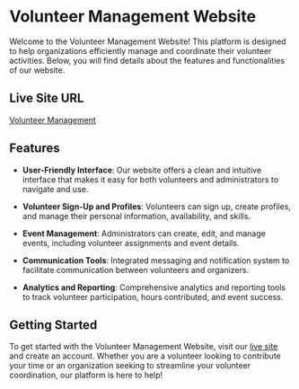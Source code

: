 # Volunteer Management Website

Welcome to the Volunteer Management Website! This platform is designed to help organizations efficiently manage and coordinate their volunteer activities. Below, you will find details about the features and functionalities of our website.

## Live Site URL
[Volunteer Management ](https://volunteer-management-ef044.web.app/)

## Features

- **User-Friendly Interface**: Our website offers a clean and intuitive interface that makes it easy for both volunteers and administrators to navigate and use.
  
- **Volunteer Sign-Up and Profiles**: Volunteers can sign up, create profiles, and manage their personal information, availability, and skills.
  
- **Event Management**: Administrators can create, edit, and manage events, including volunteer assignments and event details.
  
- **Communication Tools**: Integrated messaging and notification system to facilitate communication between volunteers and organizers.
  
- **Analytics and Reporting**: Comprehensive analytics and reporting tools to track volunteer participation, hours contributed, and event success.

## Getting Started

To get started with the Volunteer Management Website, visit our [live site](https://volunteer-management-ef044.web.app/) and create an account. Whether you are a volunteer looking to contribute your time or an organization seeking to streamline your volunteer coordination, our platform is here to help!

